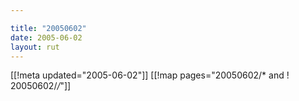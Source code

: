 ```yaml
---

title: "20050602"
date: 2005-06-02
layout: rut
---
```


[[!meta updated="2005-06-02"]]
[[!map pages="20050602/* and ! 20050602/*/*"]]
